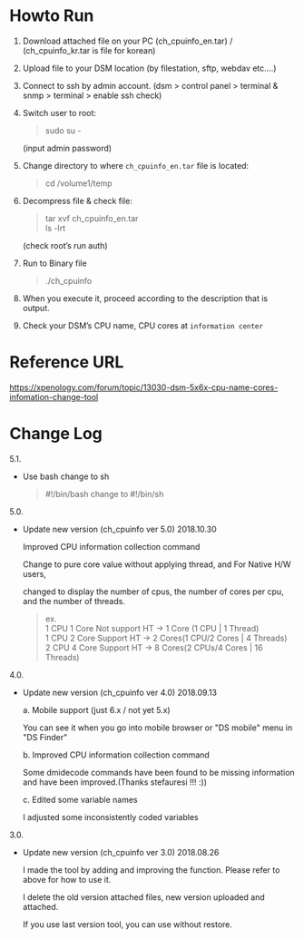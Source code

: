 # Howto Run

1. Download attached file on your PC (ch_cpuinfo_en.tar) / (ch_cpuinfo_kr.tar is file for korean)

2. Upload file to your DSM location (by filestation, sftp, webdav etc....)

3. Connect to ssh by admin account. (dsm > control panel > terminal & snmp > terminal > enable ssh check)

4. Switch user to root:

   > sudo su -
   
   (input admin password)

5. Change directory to where `ch_cpuinfo_en.tar` file is located:

   > cd /volume1/temp

6. Decompress file & check file:

   > tar xvf ch_cpuinfo_en.tar<br>
   > ls -lrt
   
   (check root’s run auth)

7. Run to Binary file

   > ./ch_cpuinfo
 
8. When you execute it, proceed according to the description that is output.

9. Check your DSM’s CPU name, CPU cores at `information center`


# Reference URL

https://xpenology.com/forum/topic/13030-dsm-5x6x-cpu-name-cores-infomation-change-tool


# Change Log

5.1.
   - Use bash change to sh
     > #!/bin/bash
     change to
     > #!/bin/sh

5.0.
   - Update new version (ch_cpuinfo ver 5.0) 2018.10.30
     
     Improved CPU information collection command

     Change to pure core value without applying thread, and For Native H/W users,

     changed to display the number of cpus, the number of cores per cpu, and the number of threads.

     > ex.<br>
     > 1 CPU 1 Core Not support HT ->  1 Core (1 CPU |  1 Thread)<br>
     > 1 CPU 2 Core Support HT ->   2 Cores(1 CPU/2 Cores | 4 Threads)<br>
     > 2 CPU 4 Core Support HT ->   8 Cores(2 CPUs/4 Cores | 16 Threads)

4.0.
   - Update new version (ch_cpuinfo ver 4.0) 2018.09.13

     a. Mobile support (just 6.x / not yet 5.x)

        You can see it when you go into mobile browser or "DS mobile" menu in "DS Finder"

     b. Improved CPU information collection command

        Some dmidecode commands have been found to be missing information and have been improved.(Thanks stefauresi !!! :))

     c. Edited some variable names

        I adjusted some inconsistently coded variables

3.0.
   - Update new version (ch_cpuinfo ver 3.0) 2018.08.26

     I made the tool by adding and improving the function. Please refer to above for how to use it.

     I delete the old version attached files, new version uploaded and attached.

     If you use last version tool, you can use without restore.